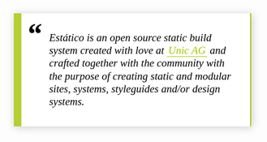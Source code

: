 <style>
	.sg--home .sg__styleguide {
		display: flex;
		align-items: center;
	}

	blockquote {
		display:block;
		background: #fff;
		padding: 15px 20px 15px 55px;
		position: relative;

		/*Font*/
		font: italic 400 1.5em/1.2 Georgia, "Times New Roman", Times, serif;
		color: #000;

		/*Box Shadow - (Optional)*/
		-moz-box-shadow: 2px 2px 15px #ccc;
		-webkit-box-shadow: 2px 2px 15px #ccc;
		box-shadow: 2px 2px 15px #ccc;

		/*Borders - (Optional)*/
		border-left-style: solid;
		border-left-width: 15px;
		border-right-style: solid;
		border-right-width: 2px;

		border-left-color: rgba(164, 196, 0, 0.8);
		border-right-color: #a4c400;
	}
	
	blockquote:before {
		content: "\201C"; /*Unicode for Left Double Quote*/
	
		/*Font*/
		font-family: Georgia, serif;
		font-size: 60px;
		font-weight: bold;

		/*Positioning*/
		position: absolute;
		left: 10px;
		top:5px;
	}

	blockquote:after {
		/*Reset to make sure*/
		content: "";
	}

	blockquote a {
		border-bottom: 1px solid;
		text-decoration: none;
		cursor: pointer;
		padding: 0 3px;
		color: #a4c400;
		transition: color .3s
	}

	blockquote a:hover {
		color: #3a4ecc;
	}

	blockquote em {
		font-style: italic;
	}
	
	@media and (min-width: 661px) {
		blockquote {
			font-size: 2.5em
		}
	}
</style>

> Estático is an open source static build system created with love at *[Unic AG](https://unic.com)* and crafted together with the community with the purpose of creating static and modular sites, systems, styleguides and/or design systems.
